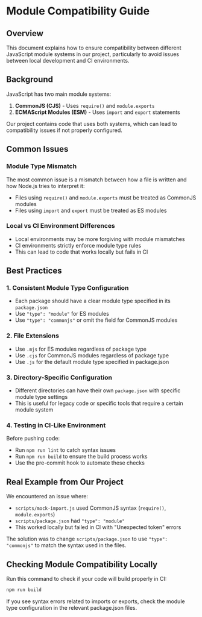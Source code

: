 # Module Compatibility Guide

## Overview

This document explains how to ensure compatibility between different JavaScript module systems in our project, particularly to avoid issues between local development and CI environments.

## Background

JavaScript has two main module systems:

1. **CommonJS (CJS)** - Uses `require()` and `module.exports`
2. **ECMAScript Modules (ESM)** - Uses `import` and `export` statements

Our project contains code that uses both systems, which can lead to compatibility issues if not properly configured.

## Common Issues

### Module Type Mismatch

The most common issue is a mismatch between how a file is written and how Node.js tries to interpret it:

- Files using `require()` and `module.exports` must be treated as CommonJS modules
- Files using `import` and `export` must be treated as ES modules

### Local vs CI Environment Differences

- Local environments may be more forgiving with module mismatches
- CI environments strictly enforce module type rules
- This can lead to code that works locally but fails in CI

## Best Practices

### 1. Consistent Module Type Configuration

- Each package should have a clear module type specified in its `package.json`
- Use `"type": "module"` for ES modules
- Use `"type": "commonjs"` or omit the field for CommonJS modules

### 2. File Extensions

- Use `.mjs` for ES modules regardless of package type
- Use `.cjs` for CommonJS modules regardless of package type
- Use `.js` for the default module type specified in package.json

### 3. Directory-Specific Configuration

- Different directories can have their own `package.json` with specific module type settings
- This is useful for legacy code or specific tools that require a certain module system

### 4. Testing in CI-Like Environment

Before pushing code:

- Run `npm run lint` to catch syntax issues
- Run `npm run build` to ensure the build process works
- Use the pre-commit hook to automate these checks

## Real Example from Our Project

We encountered an issue where:

- `scripts/mock-import.js` used CommonJS syntax (`require()`, `module.exports`)
- `scripts/package.json` had `"type": "module"`
- This worked locally but failed in CI with "Unexpected token" errors

The solution was to change `scripts/package.json` to use `"type": "commonjs"` to match the syntax used in the files.

## Checking Module Compatibility Locally

Run this command to check if your code will build properly in CI:

```bash
npm run build
```

If you see syntax errors related to imports or exports, check the module type configuration in the relevant package.json files.
